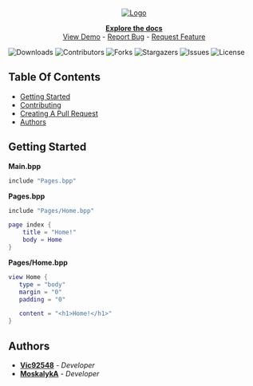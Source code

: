 <br/>
<p align="center">
  <a href="https://github.com/BuckshotPlusPlus/BuckshotPlusPlus">
    <img src="https://i.imgur.com/MvYk4FB.png" alt="Logo">
  </a>

  <p align="center">
    <a href="https://victor-chanet.gitbook.io/buckshot++/"><strong>Explore the docs</strong></a>
    <br/>
    <a href="https://github.com/BuckshotPlusPlus/Official-Website">View Demo</a>
  -
    <a href="https://github.com/BuckshotPlusPlus/BuckshotPlusPlus/issues">Report Bug</a>
  -
    <a href="https://github.com/BuckshotPlusPlus/BuckshotPlusPlus/pulls">Request Feature</a>
  </p>
</p>

![Downloads](https://img.shields.io/github/downloads/BuckshotPlusPlus/BuckshotPlusPlus/total) ![Contributors](https://img.shields.io/github/contributors/BuckshotPlusPlus/BuckshotPlusPlus?color=dark-green) ![Forks](https://img.shields.io/github/forks/BuckshotPlusPlus/BuckshotPlusPlus?style=social) ![Stargazers](https://img.shields.io/github/stars/BuckshotPlusPlus/BuckshotPlusPlus?style=social) ![Issues](https://img.shields.io/github/issues/BuckshotPlusPlus/BuckshotPlusPlus) ![License](https://img.shields.io/github/license/BuckshotPlusPlus/BuckshotPlusPlus) 

## Table Of Contents

* [Getting Started](#getting-started)
* [Contributing](#contributing)
* [Creating A Pull Request](#creating-a-pull-request)
* [Authors](#authors)

## Getting Started

**Main.bpp**
```lua
include "Pages.bpp"
```

**Pages.bpp**
```lua
include "Pages/Home.bpp"

page index {
	title = "Home!"
	body = Home
}
```

**Pages/Home.bpp**
```lua
view Home {
   type = "body"
   margin = "0"
   padding = "0"

   content = "<h1>Home!</h1>"
}
```

## Authors

* **[Vic92548](https://github.com/Vic92548)** - *Developer* 
* **[MoskalykA](https://github.com/MoskalykA)** - *Developer* 
